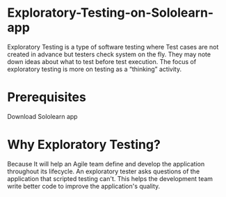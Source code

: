 # Exploratory-Testing-on-Sololearn-app
Exploratory Testing is a type of software testing where Test cases are not created in advance but testers check system on the fly. They may note down ideas about what to test before test execution. The focus of exploratory testing is more on testing as a “thinking” activity.
# Prerequisites
Download Sololearn app

# Why Exploratory Testing?
Because It will help an Agile team define and develop the application throughout its lifecycle. An exploratory tester asks questions of the application that scripted testing can't. This helps the development team write better code to improve the application's quality.


